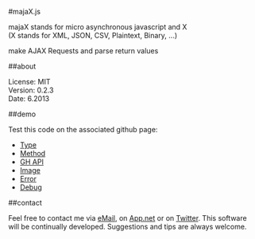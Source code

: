 #majaX.js

majaX stands for micro asynchronous javascript and X  
(X stands for XML, JSON, CSV, Plaintext, Binary, ...)  

make AJAX Requests and parse return values  

##about

License: MIT  
Version: 0.2.3  
Date: 6.2013  

##demo

Test this code on the associated github page:

* [Type](http://simonwaldherr.github.io/majaX.js/demos/type.html)
* [Method](http://simonwaldherr.github.io/majaX.js/demos/method.html)
* [GH API](http://simonwaldherr.github.io/majaX.js/demos/gh.html)
* [Image](http://simonwaldherr.github.io/majaX.js/demos/img.html)
* [Error](http://simonwaldherr.github.io/majaX.js/demos/error.html)
* [Debug](http://simonwaldherr.github.io/majaX.js/demos/debug.html)

##contact

Feel free to contact me via [eMail](mailto:contact@simonwaldherr.de), on [App.net](https://alpha.app.net/simonwaldherr) or on [Twitter](http://twitter.com/simonwaldherr). This software will be continually developed. Suggestions and tips are always welcome.
